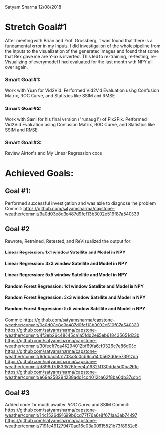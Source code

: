 Satyam Sharma
12/08/2018

# Stretch Goal#1
After meeting with Brian and Prof. Grossberg, it was found that there is a fundamental error in my Inputs. I did investigation of the whole pipeline from the inputs to the visualization of the generated images and found that some that Rex gave me are Y-axis inverted. This led to re-training, re-testing, re-Visualizing of everymodel I had evaluated for the last month with NPY all over again. 


### Smart Goal #1:
Work with Yuan for Vid2Vid. Performed Vid2Vid Evaluation using Confusion Matrix, ROC Curve, and Statistics like SSIM and RMSE

### Smart Goal #2:
Work with Sami for his final version ("runaug1") of Pix2Pix. Performed Vid2Vid Evaluation using Confusion Matrix, ROC Curve, and Statistics like SSIM and RMSE


### Smart Goal #3:
Review Airton's and My Linear Regression code


# Achieved Goals:

## Goal #1:
Performed successful investigation and was able to diagnose the problem
Commit:
https://github.com/satyamsharma/capstone-weather/commit/9a0d03e8d3e487d9fef13b3002e519f87a540839

## Goal #2
Rewrote, Retrained, Retested, and ReVisualized the output for:
#### Linear Regression: 1x1 window Satellite and Model in NPY
#### Linear Regression: 3x3 window Satellite and Model in NPY
#### Linear Regression: 5x5 window Satellite and Model in NPY

#### Random Forest Regression: 1x1 window Satellite and Model in NPY
#### Random Forest Regression: 3x3 window Satellite and Model in NPY
#### Random Forest Regression: 5x5 window Satellite and Model in NPY

Commit:
https://github.com/satyamsharma/capstone-weather/commit/9a0d03e8d3e487d9fef13b3002e519f87a540839
https://github.com/satyamsharma/capstone-weather/commit/4f3eb26c48645ca1a5fdd2e95eb618435651d23b
https://github.com/satyamsharma/capstone-weather/commit/30fecff7ca46294012bf69fa6cf0326c7e86d08c
https://github.com/satyamsharma/capstone-weather/commit/6ddbac5fa1703a3c0cb6ca14f0562d0ee73912da
https://github.com/satyamsharma/capstone-weather/commit/d896d7d833526feee4a19325f130dda5d0ba2b1c
https://github.com/satyamsharma/capstone-weather/commit/e69a258294238add1cc4012ba62f8ba6db37ccb4


## Goal #3
Added code for much awaited *ROC Curve* and SSIM
Commit:
https://github.com/satyamsharma/capstone-weather/commit/14c1526d91699b6cd77f76a6e8f671aa3ab74497
https://github.com/satyamsharma/capstone-weather/commit/7191e491279470ad16c03a00615521b73f8952e8
